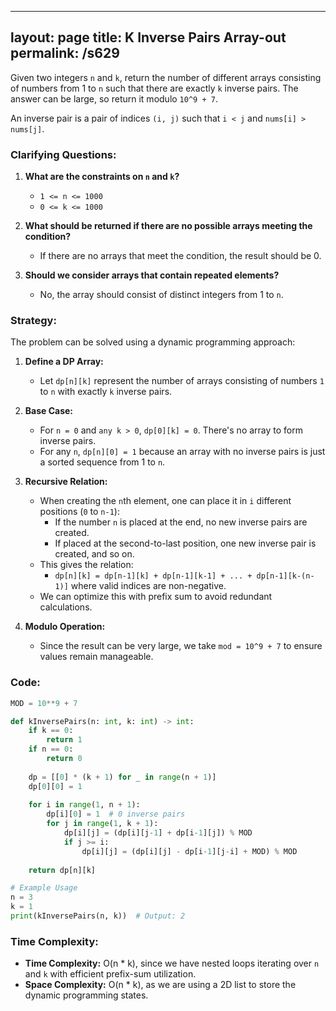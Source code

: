 
---
layout: page
title:  K Inverse Pairs Array-out
permalink: /s629
---
Given two integers `n` and `k`, return the number of different arrays consisting of numbers from 1 to `n` such that there are exactly `k` inverse pairs. The answer can be large, so return it modulo `10^9 + 7`.

An inverse pair is a pair of indices `(i, j)` such that `i < j` and `nums[i] > nums[j]`.

### Clarifying Questions:
1. **What are the constraints on `n` and `k`?**
   - `1 <= n <= 1000`
   - `0 <= k <= 1000`

2. **What should be returned if there are no possible arrays meeting the condition?**
   - If there are no arrays that meet the condition, the result should be 0.

3. **Should we consider arrays that contain repeated elements?**
   - No, the array should consist of distinct integers from 1 to `n`.

### Strategy:

The problem can be solved using a dynamic programming approach:

1. **Define a DP Array:**
   - Let `dp[n][k]` represent the number of arrays consisting of numbers `1` to `n` with exactly `k` inverse pairs.

2. **Base Case:**
   - For `n = 0` and `any k > 0`, `dp[0][k] = 0`. There's no array to form inverse pairs.
   - For any `n`, `dp[n][0] = 1` because an array with no inverse pairs is just a sorted sequence from 1 to `n`.

3. **Recursive Relation:**
   - When creating the `n`th element, one can place it in `i` different positions (`0` to `n-1`):
     - If the number `n` is placed at the end, no new inverse pairs are created.
     - If placed at the second-to-last position, one new inverse pair is created, and so on.
   - This gives the relation:
     - `dp[n][k] = dp[n-1][k] + dp[n-1][k-1] + ... + dp[n-1][k-(n-1)]` where valid indices are non-negative.
   - We can optimize this with prefix sum to avoid redundant calculations.

4. **Modulo Operation:**
   - Since the result can be very large, we take `mod = 10^9 + 7` to ensure values remain manageable.

### Code:

```python
MOD = 10**9 + 7

def kInversePairs(n: int, k: int) -> int:
    if k == 0: 
        return 1
    if n == 0: 
        return 0
    
    dp = [[0] * (k + 1) for _ in range(n + 1)]
    dp[0][0] = 1
    
    for i in range(1, n + 1):
        dp[i][0] = 1  # 0 inverse pairs
        for j in range(1, k + 1):
            dp[i][j] = (dp[i][j-1] + dp[i-1][j]) % MOD
            if j >= i:
                dp[i][j] = (dp[i][j] - dp[i-1][j-i] + MOD) % MOD
    
    return dp[n][k]

# Example Usage
n = 3
k = 1
print(kInversePairs(n, k))  # Output: 2
```

### Time Complexity:
- **Time Complexity:** O(n * k), since we have nested loops iterating over `n` and `k` with efficient prefix-sum utilization.
- **Space Complexity:** O(n * k), as we are using a 2D list to store the dynamic programming states.